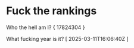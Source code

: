 # Fuck the rankings

Who the hell am I?
{ 17824304 }

What fucking year is it?
[ 2025-03-11T16:06:40Z ]
